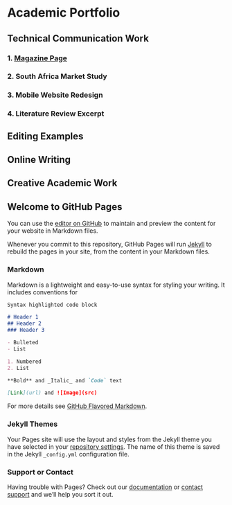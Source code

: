# Academic Portfolio

## Technical Communication Work

### 1. [Magazine Page](advanced-writing-for-the-web/Ben_Bait_Shop_Variation.pdf)
       

### 2. South Africa Market Study

### 3. Mobile Website Redesign

### 4. Literature Review Excerpt

## Editing Examples

## Online Writing

## Creative Academic Work

## Welcome to GitHub Pages

You can use the [editor on GitHub](https://github.com/FloatingTriangles/advanced-writing-for-the-web/edit/master/README.md) to maintain and preview the content for your website in Markdown files.

Whenever you commit to this repository, GitHub Pages will run [Jekyll](https://jekyllrb.com/) to rebuild the pages in your site, from the content in your Markdown files.

### Markdown

Markdown is a lightweight and easy-to-use syntax for styling your writing. It includes conventions for

```markdown
Syntax highlighted code block

# Header 1
## Header 2
### Header 3

- Bulleted
- List

1. Numbered
2. List

**Bold** and _Italic_ and `Code` text

[Link](url) and ![Image](src)
```

For more details see [GitHub Flavored Markdown](https://guides.github.com/features/mastering-markdown/).

### Jekyll Themes

Your Pages site will use the layout and styles from the Jekyll theme you have selected in your [repository settings](https://github.com/FloatingTriangles/advanced-writing-for-the-web/settings). The name of this theme is saved in the Jekyll `_config.yml` configuration file.

### Support or Contact

Having trouble with Pages? Check out our [documentation](https://help.github.com/categories/github-pages-basics/) or [contact support](https://github.com/contact) and we’ll help you sort it out.
